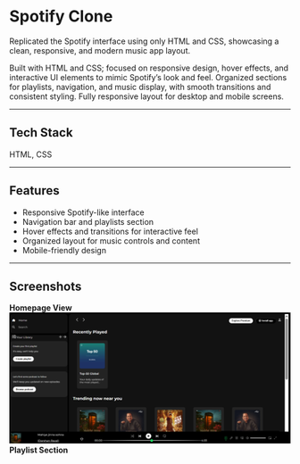 # Spotify Clone

Replicated the Spotify interface using only HTML and CSS, showcasing a clean, responsive, and modern music app layout.

Built with HTML and CSS; focused on responsive design, hover effects, and interactive UI elements to mimic Spotify’s look and feel. Organized sections for playlists, navigation, and music display, with smooth transitions and consistent styling. Fully responsive layout for desktop and mobile screens.

---

## Tech Stack

HTML, CSS

---

## Features

- Responsive Spotify-like interface  
- Navigation bar and playlists section  
- Hover effects and transitions for interactive feel  
- Organized layout for music controls and content  
- Mobile-friendly design

---

## Screenshots

**Homepage View**  
<img src="https://github.com/SachinOjha2001/Spotify-Clone/blob/main/Screenshot%202025-10-28%20100941.png?raw=true">
**Playlist Section**  

